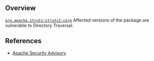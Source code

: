 ## Overview
[`org.apache.struts:struts2-core`](http://search.maven.org/#search%7Cga%7C1%7Ca%3A%22struts2-core%22)
Affected versions of the package are vulnerable to Directory Traversal.

## References
- [Apache Security Advisory](http://struts.apache.org/docs/s2-042.html)

